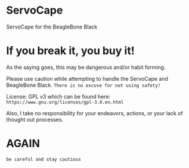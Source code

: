 # ServoCape
ServoCape for the BeagleBone Black

# If you break it, you buy it!
As the saying goes, this may be dangerous and/or habit forming.

Please use caution while attempting to handle the ServoCape and BeagleBone Black.
` There is no excuse for not using safety! `

License: GPL v3 which can be found here: ` https://www.gnu.org/licenses/gpl-3.0.en.html `

Also, I take no responsibility for your endeavors, actions, or your lack of thought out processes. 

# AGAIN
` be careful and stay cautious `
